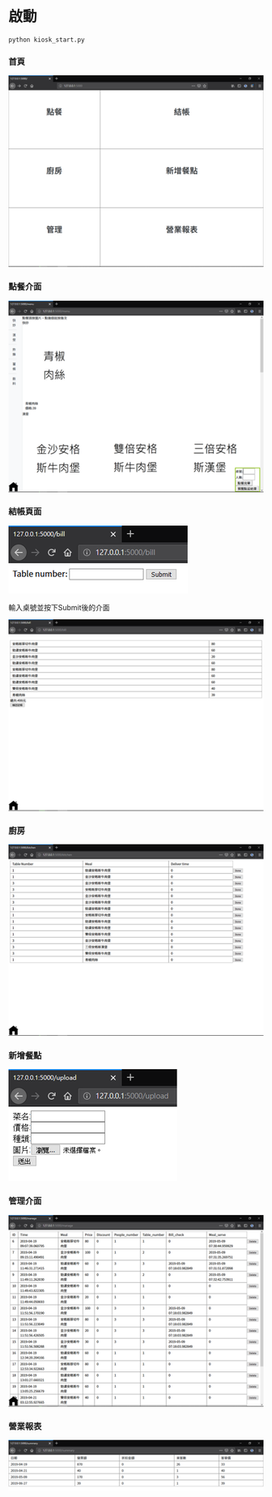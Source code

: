 # 啟動

```
python kiosk_start.py
```

### 首頁

![index](.\md_image\index.png)

### 點餐介面

![menu](.\md_image\menu.png)

### 結帳頁面

![bill](.\md_image\bill.png)

輸入桌號並按下Submit後的介面

![bill_2](.\md_image\bill_2.png)

### 廚房

![kitchen](.\md_image\kitchen.png)

### 新增餐點

![upload](.\md_image\upload.png)

### 管理介面

![manage](.\md_image\manage.png)

### 營業報表

![summary](.\md_image\summary.png)